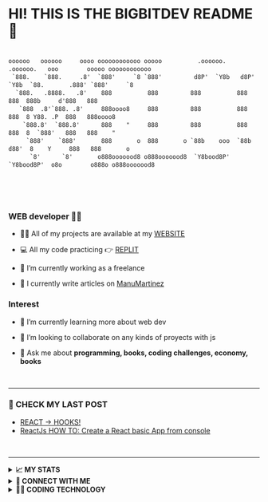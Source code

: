 # HI! THIS IS THE BIGBITDEV README👋
```

oooooo   oooooo     oooo oooooooooooo ooooo          .oooooo.     .oooooo.   ooo        ooooo oooooooooooo 
 `888.    `888.     .8'  `888'     `8 `888'         d8P'  `Y8b   d8P'  `Y8b  `88.       .888' `888'     `8 
  `888.   .8888.   .8'    888          888         888          888      888  888b     d'888   888         
   `888  .8'`888. .8'     888oooo8     888         888          888      888  8 Y88. .P  888   888oooo8    
    `888.8'  `888.8'      888    "     888         888          888      888  8  `888'   888   888    "    
     `888'    `888'       888       o  888       o `88b    ooo  `88b    d88'  8    Y     888   888       o 
      `8'      `8'       o888ooooood8 o888ooooood8  `Y8bood8P'   `Y8bood8P'  o8o        o888o o888ooooood8 
                                                                                                           
                                                                                                           

```
<br/>

### WEB developer  🧑‍💻 
- 👨‍💻 All of my projects are available at my [WEBSITE][website]

- 💻 All my code practicing 👉 [REPLIT][replitwebsite]

- 🔭 I’m currently working as a freelance

- 📝 I currently write articles on [ManuMartinez](https://hashnode.com/@whitehatdevv)

### Interest
- 🧠 I’m currently learning more about web dev

- 👯 I’m looking to collaborate on any kinds of proyects with js 

- 💬 Ask me about **programming, books, coding challenges, economy, books**


<br/>

--- 
### 📰 CHECK MY LAST POST 
<!-- BLOG-POST-LIST:START -->
- [REACT -&gt; HOOKS!](https://dev.to/bigbitdev/react-hooks-35ll)
- [ReactJs HOW TO: Create a React basic App from console](https://dev.to/bigbitdev/reactjs-how-to-create-a-react-basic-app-from-console-1bk0)
<!-- BLOG-POST-LIST:END -->
<br/>

---

<details>
  <summary><b> 📈 MY STATS </b></summary>
  <br/>
    <p><img align="left" src="https://github-readme-stats.vercel.app/api/top-langs?username=bigbitdev&show_icons=true&locale=en&layout=compact" alt="bigbitdev" /></p><br/>
    <p>&nbsp;<img align="center" src="https://github-readme-stats.vercel.app/api?username=bigbitdev&show_icons=true&locale=en" alt="bigbitdev" /></p><br/>
    <p align="left"> <a href="https://github.com/ryo-ma/github-profile-trophy"><img src="https://github-profile-trophy.vercel.app/?username=bigbitdev" alt="bigbitdev" /></a> </p>
</details>

<details>
  <summary><b>🔗 CONNECT WITH ME</b></summary>
  <br/>
    <p align="left">
    <a href="https://dev.to/https://dev.to/bigbitdev" target="blank"><img align="center" src="https://raw.githubusercontent.com/rahuldkjain/github-profile-readme-generator/master/src/images/icons/Social/devto.svg" alt="https://dev.to/bigbitdev" height="30" width="40" /></a>
    <a href="https://twitter.com/bigbitdev" target="blank"><img align="center" src="https://raw.githubusercontent.com/rahuldkjain/github-profile-readme-generator/master/src/images/icons/Social/twitter.svg" alt="bigbitdev" height="30" width="40" /></a>
    <a href="https://linkedin.com/in/https://www.linkedin.com/in/isacc-danger-hernandez-consuegra-a2086b163/" target="blank"><img align="center" src="https://raw.githubusercontent.com/rahuldkjain/github-profile-readme-generator/master/src/images/icons/Social/linked-in-alt.svg" alt="https://www.linkedin.com/in/isacc-danger-hernandez-consuegra-a2086b163/" height="30" width="40" /></a>
    <a href="https://www.codechef.com/users/bigbitdev" target="blank"><img align="center" src="https://cdn.jsdelivr.net/npm/simple-icons@3.1.0/icons/codechef.svg" alt="bigbitdev" height="30" width="40" /></a>
    </p>
</details>

<details>
  <summary><b> 👨‍💻 CODING TECHNOLOGY </b></summary>
  <br/>
    <p align="left"> 
    - SCRIPT <br/>
    <a href="https://developer.mozilla.org/en-US/docs/Web/JavaScript" target="_blank" rel="noreferrer"> <img src="https://raw.githubusercontent.com/devicons/devicon/master/icons/javascript/javascript-original.svg" alt="javascript" width="40" height="40"/> </a>  <br/>
    - FRONT END <br/>
    <a href="https://getbootstrap.com" target="_blank" rel="noreferrer"> <img src="https://raw.githubusercontent.com/devicons/devicon/master/icons/bootstrap/bootstrap-plain-wordmark.svg" alt="bootstrap" width="40" height="40"/> </a> <a href="https://www.w3schools.com/css/" target="_blank" rel="noreferrer"> <img src="https://raw.githubusercontent.com/devicons/devicon/master/icons/css3/css3-original-wordmark.svg" alt="css3" width="40" height="40"/> </a> <a href="https://www.w3.org/html/" target="_blank" rel="noreferrer"> <img src="https://raw.githubusercontent.com/devicons/devicon/master/icons/html5/html5-original-wordmark.svg" alt="html5" width="40" height="40"/> </a> <a href="https://materializecss.com/" target="_blank" rel="noreferrer"> <img src="https://raw.githubusercontent.com/prplx/svg-logos/5585531d45d294869c4eaab4d7cf2e9c167710a9/svg/materialize.svg" alt="materialize" width="40" height="40"/> </a> <a href="https://reactjs.org/" target="_blank" rel="noreferrer"> <img src="https://raw.githubusercontent.com/devicons/devicon/master/icons/react/react-original-wordmark.svg" alt="react" width="40" height="40"/> </a> <a href="https://redux.js.org" target="_blank" rel="noreferrer"> <img src="https://raw.githubusercontent.com/devicons/devicon/master/icons/redux/redux-original.svg" alt="redux" width="40" height="40"/> </a> <a href="https://sass-lang.com" target="_blank" rel="noreferrer"> <img src="https://raw.githubusercontent.com/devicons/devicon/master/icons/sass/sass-original.svg" alt="sass" width="40" height="40"/> </a> <br/>
    - BACK END<br/>
    <a href="https://nodejs.org" target="_blank" rel="noreferrer"> <img src="https://raw.githubusercontent.com/devicons/devicon/master/icons/nodejs/nodejs-original-wordmark.svg" alt="nodejs" width="40" height="40"/> </a><br/>
    - DATABASE<br/>
    <a href="https://www.mongodb.com/" target="_blank" rel="noreferrer"> <img src="https://raw.githubusercontent.com/devicons/devicon/master/icons/mongodb/mongodb-original-wordmark.svg" alt="mongodb" width="40" height="40"/> </a> <a href="https://www.mysql.com/" target="_blank" rel="noreferrer"> <img src="https://raw.githubusercontent.com/devicons/devicon/master/icons/mysql/mysql-original-wordmark.svg" alt="mysql" width="40" height="40"/> </a><br/>
    - SOFTWARE<br/>
    <a href="https://www.figma.com/" target="_blank" rel="noreferrer"> <img src="https://www.vectorlogo.zone/logos/figma/figma-icon.svg" alt="figma" width="40" height="40"/> </a> <a href="https://postman.com" target="_blank" rel="noreferrer"> <img src="https://www.vectorlogo.zone/logos/getpostman/getpostman-icon.svg" alt="postman" width="40" height="40"/> </a><br/>
    -STATIC SITE GENERATOR<br/>
    <a href="https://nextjs.org/" target="_blank" rel="noreferrer"> <img src="https://cdn.worldvectorlogo.com/logos/nextjs-2.svg" alt="nextjs" width="40" height="40"/> </a> <br/>
    - OTHER TECH <br/>
    <a href="https://www.linux.org/" target="_blank" rel="noreferrer"> <img src="https://raw.githubusercontent.com/devicons/devicon/master/icons/linux/linux-original.svg" alt="linux" width="40" height="40"/> </a>
    <a href="https://git-scm.com/" target="_blank" rel="noreferrer"> <img src="https://www.vectorlogo.zone/logos/git-scm/git-scm-icon.svg" alt="git" width="40" height="40"/> </a> 
    </p>
</details>



<!-- Links zone -->
[website]: https://nft-card-bigbitdev97.netlify.app/
[replitwebsite]: https://replit.com/@BigBitDev/
